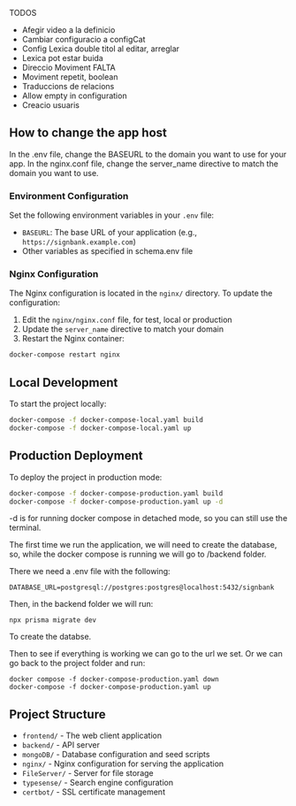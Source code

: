 
TODOS
- Afegir video a la definicio
- Cambiar configuracio a configCat
- Config Lexica double titol al editar, arreglar
- Lexica pot estar buida
- Direccio Moviment FALTA
- Moviment repetit,  boolean
- Traduccions de relacions
- Allow empty in configuration
- Creacio usuaris

## How to change the app host

In the .env file, change the BASEURL to the domain you want to use for your app.
In the nginx.conf file, change the server_name directive to match the domain you want to use.

### Environment Configuration

Set the following environment variables in your `.env` file:

- `BASEURL`: The base URL of your application (e.g., `https://signbank.example.com`)
- Other variables as specified in schema.env file

### Nginx Configuration

The Nginx configuration is located in the `nginx/` directory. To update the configuration:

1. Edit the `nginx/nginx.conf` file, for test, local or production
2. Update the `server_name` directive to match your domain
4. Restart the Nginx container:

```bash
docker-compose restart nginx
```

## Local Development

To start the project locally:

```bash
docker-compose -f docker-compose-local.yaml build
docker-compose -f docker-compose-local.yaml up
```

## Production Deployment

To deploy the project in production mode:

```bash
docker-compose -f docker-compose-production.yaml build
docker-compose -f docker-compose-production.yaml up -d
```

-d is for running docker compose in detached mode, so you can still use the terminal.

The first time we run the application, we will need to create the database, so, while the docker compose is running we will go to /backend folder.

There we need a .env file with the following:

```
DATABASE_URL=postgresql://postgres:postgres@localhost:5432/signbank
```

Then, in the backend folder we will run:
```
npx prisma migrate dev
```

To create the databse.

Then to see if everything is working we can go to the url we set. 
Or we can go back to the project folder and run:

```
docker compose -f docker-compose-production.yaml down
docker-compose -f docker-compose-production.yaml up
```

## Project Structure

- `frontend/` - The web client application
- `backend/` - API server
- `mongoDB/` - Database configuration and seed scripts
- `nginx/` - Nginx configuration for serving the application
- `FileServer/` - Server for file storage
- `typesense/` - Search engine configuration
- `certbot/` - SSL certificate management
